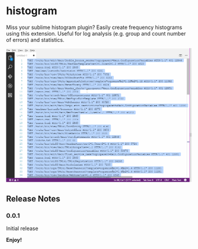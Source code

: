 # histogram

Miss your sublime histogram plugin? Easily create frequency histograms using this extension.
Useful for log analysis (e.g. group and count number of errors) and statistics.

![image](images/create-histogram.gif)

## Release Notes

### 0.0.1

Initial release

**Enjoy!**
